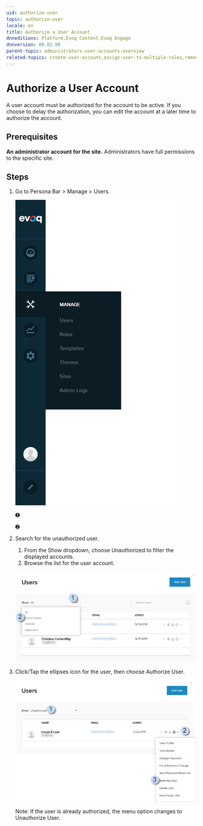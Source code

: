 ```yaml
---
uid: authorize-user
topic: authorize-user
locale: en
title: Authorize a User Account
dnneditions: Platform,Evoq Content,Evoq Engage
dnnversion: 09.02.00
parent-topic: administrators-user-accounts-overview
related-topics: create-user-account,assign-user-to-multiple-roles,remove-user-from-multiple-roles,edit-user,manage-user-password,delete-user,delete-all-unauthorized-users,restore-deleted-user-account,purge-user-account,restore-multiple-deleted-users,purge-multiple-deleted-users,create-host-account,authorize-host,promote-user-to-host,demote-from-host,manage-host-password,delete-host,delete-all-unauthorized-hosts,restore-deleted-host-account,purge-host-account
---
```


# Authorize a User Account

A user account must be authorized for the account to be active. If you choose to delay the authorization, you can edit the account at a later time to authorize the account.

## Prerequisites

**An administrator account for the site.** Administrators have full permissions to the specific site.

## Steps

1.  Go to Persona Bar \> Manage \> Users.
    
    ![Persona Bar > Manage > Users](/images/scr-pbar-host-Manage-E91.png)
    
    ➊
    
    ➋
    
2.  Search for the unauthorized user.
    
    1.  From the Show dropdown, choose Unauthorized to filter the displayed accounts.
    2.  Browse the list for the user account.
    
      
    
    ![User List > Show dropdown > Unauthorized](/images/scr-UserListShowDropdown-Unauthorized-E90.png)
    
      
    
3.  Click/Tap the ellipses icon for the user, then choose Authorize User.
    
      
    
    ![User List > find the user > ellipses icon >](/images/scr-UserList-unauthellipsesmenu-AuthorizeUser-E90.png)
    
      
    
    Note: If the user is already authorized, the menu option changes to Unauthorize User.